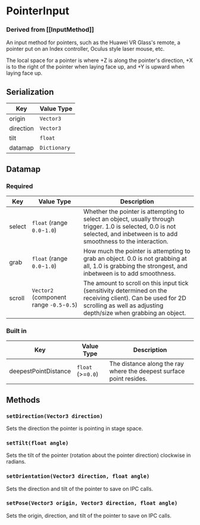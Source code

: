 # PointerInput
### Derived from [[InputMethod]]

An input method for pointers, such as the Huawei VR Glass's remote, a pointer put on an Index controller, Oculus style laser mouse, etc.

The local space for a pointer is where +Z is along the pointer's direction, +X is to the right of the pointer when laying face up, and +Y is upward when laying face up.

## Serialization
| Key       | Value Type   |
|-----------|--------------|
| origin    | `Vector3`    |
| direction | `Vector3`    |
| tilt      | `float`      |
| datamap   | `Dictionary` |

## Datamap
### Required
| Key    | Value Type                                | Description                                                                                                                                                                     |
|--------|-------------------------------------------|---------------------------------------------------------------------------------------------------------------------------------------------------------------------------------|
| select | `float` (range `0.0`-`1.0`)               | Whether the pointer is attempting to select an object, usually through trigger. 1.0 is selected, 0.0 is not selected, and inbetween is to add smoothness to the interaction.    |
| grab   | `float` (range `0.0`-`1.0`)               | How much the pointer is attempting to grab an object. 0.0 is not grabbing at all, 1.0 is grabbing the strongest, and inbetween is to add smoothness.                            |
| scroll | `Vector2` (component range `-0.5`-`0.5`) | The amount to scroll on this input tick (sensitivity determined on the receiving client). Can be used for 2D scrolling as well as adjusting depth/size when grabbing an object. |
### Built in
| Key    | Value Type                                | Description                                                                                                                                                                     |
|--------|-------------------------------------------|---------------------------------------------------------------------------------------------------------------------------------------------------------------------------------|
| deepestPointDistance | `float` (>=`0.0`) | The distance along the ray where the deepest surface point resides. |

## Methods
### `setDirection(Vector3 direction)`
Sets the direction the pointer is pointing in stage space.
### `setTilt(float angle)`
Sets the tilt of the pointer (rotation about the pointer direction) clockwise in radians.
### `setOrientation(Vector3 direction, float angle)`
Sets the direction and tilt of the pointer to save on IPC calls.
### `setPose(Vector3 origin, Vector3 direction, float angle)`
Sets the origin, direction, and tilt of the pointer to save on IPC calls.
